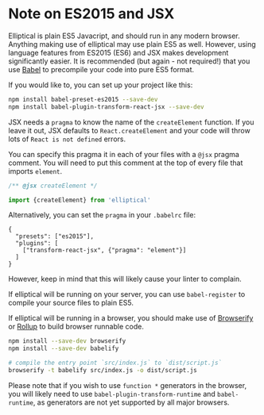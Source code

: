 # Note on ES2015 and JSX

Elliptical is plain ES5 Javacript, and should run in any modern browser.
Anything making use of elliptical may use plain ES5 as well. However,
using language features from ES2015 (ES6) and JSX makes development
significantly easier. It is recommended (but again - not required!) that
you use [Babel](https://babeljs.io/) to precompile your code into pure
ES5 format.

If you would like to, you can set up your project like this:

```sh
npm install babel-preset-es2015 --save-dev
npm install babel-plugin-transform-react-jsx --save-dev
```

JSX needs a `pragma` to know the name of the `createElement` function.
If you leave it out, JSX defaults to `React.createElement` and your
code will throw lots of `React is not defined` errors.


You can specify this pragma it in each of your
files with a `@jsx` pragma comment. You will need to put this comment
at the top of every file that imports `element`.

```js
/** @jsx createElement */

import {createElement} from 'elliptical'
```

Alternatively, you can set the `pragma` in your `.babelrc` file:

```
{
  "presets": ["es2015"],
  "plugins": [
    ["transform-react-jsx", {"pragma": "element"}]
  ]
}
```

However, keep in mind that this will likely cause your linter to complain.

If elliptical will be running on your server, you can use `babel-register`
to compile your source files to plain ES5.

If elliptical will be running in a browser, you should make use of
[Browserify](http://browserify.org/) or [Rollup](http://rollupjs.org/) to 
build browser runnable code.

```sh
npm install --save-dev browserify
npm install --save-dev babelify

# compile the entry point `src/index.js` to `dist/script.js`
browserify -t babelify src/index.js -o dist/script.js
```

Please note that if you wish to use `function *` generators
in the browser, you will likely need to use `babel-plugin-transform-runtime`
and `babel-runtime`, as generators are not yet supported by all
major browsers.

